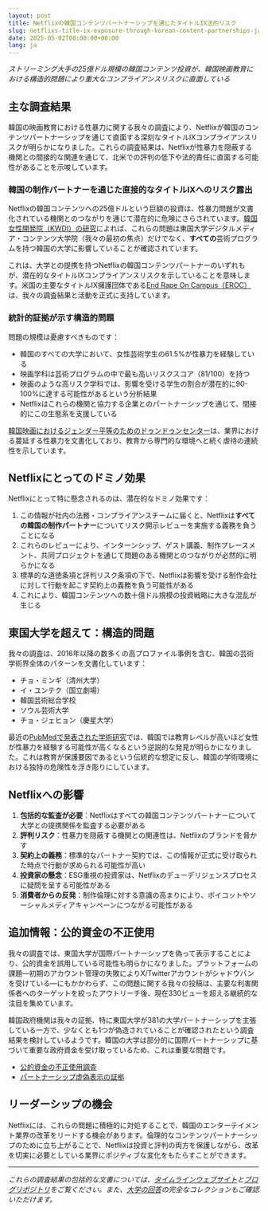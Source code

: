 ```yaml
---
layout: post
title: Netflixの韓国コンテンツパートナーシップを通じたタイトルIX法的リスク
slug: netflixs-title-ix-exposure-through-korean-content-partnerships-ja
date: 2025-05-02T00:00:00+00:00
lang: ja
---
```


*ストリーミング大手の25億ドル規模の韓国コンテンツ投資が、韓国映画教育における構造的問題により重大なコンプライアンスリスクに直面している*

## 主な調査結果

韓国の映画教育における性暴力に関する我々の調査により、Netflixが韓国のコンテンツパートナーシップを通じて直面する深刻なタイトルIXコンプライアンスリスクが明らかになりました。これらの調査結果は、Netflixが性暴力を隠蔽する機関との間接的な関連を通じて、北米での評判の低下や法的責任に直面する可能性があることを示唆しています。

### 韓国の制作パートナーを通じた直接的なタイトルIXへのリスク露出

Netflixの韓国コンテンツへの25億ドルという巨額の投資は、性暴力問題が文書化されている機関とのつながりを通じて潜在的に危険にさらされています。[韓国女性開発院（KWDI）の研究](https://drive.proton.me/urls/BAPF2DA400#4RGLR08iLFAJ)によれば、これらの問題は東国大学デジタルメディア・コンテンツ大学院（我々の最初の焦点）だけでなく、**すべての**芸術プログラムを持つ韓国の大学に影響していることが確認されています。

これは、大学との提携を持つNetflixの韓国コンテンツパートナーのいずれもが、潜在的なタイトルIXコンプライアンスリスクを示していることを意味します。米国の主要なタイトルIX擁護団体である[End Rape On Campus（EROC）](https://endrapeoncampus.org/)は、我々の調査結果と活動を正式に支持しています。

### 統計的証拠が示す構造的問題

問題の規模は憂慮すべきものです：

- 韓国のすべての大学において、女性芸術学生の61.5%が性暴力を経験している
- 映画学科は芸術プログラムの中で最も高いリスクスコア（81/100）を持つ
- 映画のような高リスク学科では、影響を受ける学生の割合が潜在的に90-100%に達する可能性があるという分析結果
- Netflixはこれらの機関と協力する企業とのパートナーシップを通じて、間接的にこの生態系を支援している

[韓国映画におけるジェンダー平等のためのドゥンドゥンセンター](https://drive.proton.me/urls/GXRANHYYJC#fz0SipRRWdaF)は、業界における蔓延する性暴力を文書化しており、教育から専門的な環境へと続く虐待の連続性を示しています。

## Netflixにとってのドミノ効果

Netflixにとって特に懸念されるのは、潜在的なドミノ効果です：

1. この情報が社内の法務・コンプライアンスチームに届くと、Netflixは**すべての韓国の制作パートナー**についてリスク開示レビューを実施する義務を負うことになる
2. これらのレビューにより、インターンシップ、ゲスト講義、制作プレースメント、共同プロジェクトを通じて問題のある機関とのつながりが必然的に明らかになる
3. 標準的な道徳条項と評判リスク条項の下で、Netflixは影響を受ける制作会社に対して行動を起こす契約上の義務を負う可能性がある
4. これにより、韓国コンテンツへの数十億ドル規模の投資戦略に大きな混乱が生じる

## 東国大学を超えて：構造的問題

我々の調査は、2016年以降の数多くの高プロファイル事例を含む、韓国の芸術学術界全体のパターンを文書化しています：

- チョ・ミンギ（清州大学）
- イ・ユンテク（国立劇場）
- 韓国芸術総合学校
- ソウル芸術大学
- チョ・ジェヒョン（慶星大学）

最近の[PubMedで発表された学術研究](https://pubmed.ncbi.nlm.nih.gov/37788354/)では、韓国では教育レベルが高いほど女性が性暴力を経験する可能性が高くなるという逆説的な発見が明らかになりました。これは教育が保護要因であるという伝統的な想定に反し、韓国の学術環境における独特の危険性を浮き彫りにしています。

## Netflixへの影響

1. **包括的な監査が必要**：Netflixはすべての韓国コンテンツパートナーについて大学との提携関係を監査する必要がある
2. **評判リスク**：性暴力を隠蔽する機関との関連性は、Netflixのブランドを脅かす
3. **契約上の義務**：標準的なパートナー契約では、この情報が正式に受け取られた時点で行動が求められる可能性が高い
4. **投資家の懸念**：ESG重視の投資家は、Netflixのデューデリジェンスプロセスに疑問を呈する可能性がある
5. **消費者からの反発**：制作倫理に対する意識の高まりにより、ボイコットやソーシャルメディアキャンペーンにつながる可能性がある

## 追加情報：公的資金の不正使用

我々の調査では、東国大学が国際パートナーシップを偽って表示することにより、公的資金を誤用している可能性も明らかになりました。プラットフォームの課題—初期のアカウント管理の失敗によりX/Twitterアカウントがシャドウバンを受けている—にもかかわらず、この問題に関する我々の投稿は、主要な利害関係者へのターゲットを絞ったアウトリーチ後、現在330ビューを超える継続的な注目を集めています。

韓国政府機関は我々の証拠、特に東国大学が381の大学パートナーシップを主張している一方で、少なくとも1つが偽造されていることが確認されたという調査結果を検討しているようです。韓国の大学は部分的に国際パートナーシップに基づいて重要な政府資金を受け取っているため、これは重要な問題です。

- [公的資金の不正使用調査](https://x.com/Gender_Watchdog/status/1918201577363652788)
- [パートナーシップ虚偽表示の証拠](https://x.com/Gender_Watchdog/status/1918075028106867030)

## リーダーシップの機会

Netflixには、これらの問題に積極的に対処することで、韓国のエンターテイメント業界の改革をリードする機会があります。倫理的なコンテンツパートナーシップのために立ち上がることで、Netflixは投資と評判の両方を保護しながら、改革を切実に必要としている業界にポジティブな変化をもたらすことができます。

---

*これらの調査結果の包括的な文書については、[タイムラインウェブサイト](https://genderwatchdog.org/)と[ブログリポジトリ](https://blog.genderwatchdog.org/blog/)をご覧ください。また、[大学の回答](https://drive.proton.me/urls/95J0T3K37R#RBCO657BAC6a)の完全なコレクションもご確認いただけます。* 